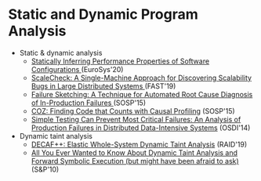 # Static and Dynamic Program Analysis
- Static & dynamic analysis
    - [Statically Inferring Performance Properties of Software Configurations ](https://git.ece.iastate.edu/data-storage-lab/papers/static-and-dynamic-program-analysis/-/blob/master/paper/eurosys20-performance.pdf) (EuroSys'20)
    - [ScaleCheck: A Single-Machine Approach for Discovering Scalability Bugs in Large Distributed Systems ](https://git.ece.iastate.edu/data-storage-lab/papers/static-and-dynamic-program-analysis/-/blob/master/paper/fast19-stuardo.pdf) (FAST'19)
    - [Failure Sketching: A Technique for Automated Root Cause Diagnosis of In-Production Failures ](https://git.ece.iastate.edu/data-storage-lab/papers/static-and-dynamic-program-analysis/-/blob/master/paper/15_failure_sketching.pdf) (SOSP'15)
    - [COZ: Finding Code that Counts with Causal Profiling](http://sigops.org/s/conferences/sosp/2015/current/2015-Monterey/printable/090-curtsinger.pdf) (SOSP'15)
    - [Simple Testing Can Prevent Most Critical Failures: An Analysis of Production Failures in Distributed Data-Intensive Systems](https://git.ece.iastate.edu/data-storage-lab/papers/static-and-dynamic-program-analysis/-/blob/master/paper/osdi14-paper-yuan.pdf) (OSDI'14)
- Dynamic taint analysis
    - [DECAF++: Elastic Whole-System Dynamic Taint Analysis](https://www.usenix.org/system/files/raid2019-davanian.pdf) (RAID'19)
    - [All You Ever Wanted to Know About
Dynamic Taint Analysis and Forward Symbolic Execution
(but might have been afraid to ask)](https://git.ece.iastate.edu/data-storage-lab/papers/static-and-dynamic-program-analysis/-/blob/master/paper/10_symbolic.pdf) (S&P'10)
